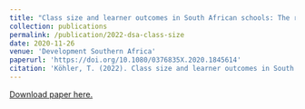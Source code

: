 ```yaml
---
title: "Class size and learner outcomes in South African schools: The role of school socioeconomic status"
collection: publications
permalink: /publication/2022-dsa-class-size
date: 2020-11-26
venue: 'Development Southern Africa'
paperurl: 'https://doi.org/10.1080/0376835X.2020.1845614'
citation: 'Köhler, T. (2022). Class size and learner outcomes in South African schools: The role of school socioeconomic status. Development Southern Africa, 39(2): 126-150.'
---
```

[Download paper here.](https://www.tandfonline.com/doi/abs/10.1080/0376835X.2020.1845614)

 



 